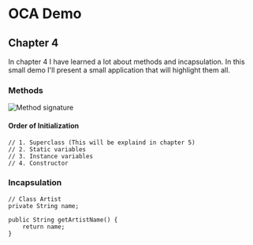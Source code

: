 # OCA Demo

## Chapter 4
In chapter 4 I have learned a lot about methods and incapsulation. In this small demo I'll present a small application that will highlight them all.

### Methods
![Method signature](http://imgur.com/jwtsifM)

#### Order of Initialization
```
// 1. Superclass (This will be explaind in chapter 5)
// 2. Static variables 
// 3. Instance variables
// 4. Constructor
```

### Incapsulation
```
// Class Artist
private String name;

public String getArtistName() {
    return name;
}
```